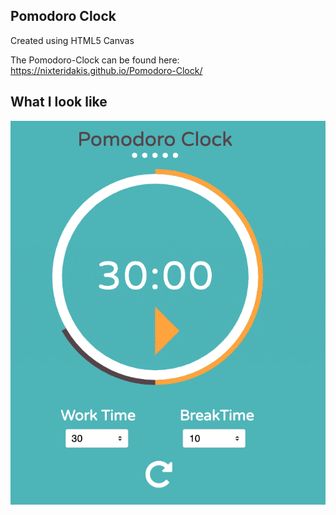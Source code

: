 ## Pomodoro Clock

Created using HTML5 Canvas

The Pomodoro-Clock can be found here:
https://nixteridakis.github.io/Pomodoro-Clock/


What I look like
-----
![](example.gif)
